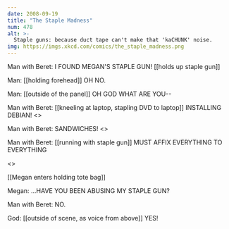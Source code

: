 ```yaml
---
date: 2008-09-19
title: "The Staple Madness"
num: 478
alt: >-
  Staple guns: because duct tape can't make that 'kaCHUNK' noise.
img: https://imgs.xkcd.com/comics/the_staple_madness.png
---
```

Man with Beret: I FOUND MEGAN'S STAPLE GUN! [[holds up staple gun]]

Man: [[holding forehead]] OH NO.

Man: [[outside of the panel]] OH GOD WHAT ARE YOU--

Man with Beret: [[kneeling at laptop, stapling DVD to laptop]] INSTALLING DEBIAN! <<KA CHUNK>>

Man with Beret: SANDWICHES! <<ka CHUNK ka CHUNK>>

Man with Beret: [[running with staple gun]] MUST AFFIX EVERYTHING TO EVERYTHING

<<ka CHUNK ka CHUNK ka CHUNK ka CHUNK ka CHUNK ka CHUNK>>

[[Megan enters holding tote bag]]

Megan: ...HAVE YOU BEEN ABUSING MY STAPLE GUN?

Man with Beret: NO.

God: [[outside of scene, as voice from above]] YES!